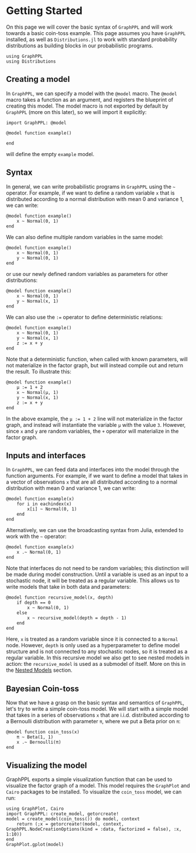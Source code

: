 # Getting Started

On this page we will cover the basic syntax of `GraphPPL` and will work towards a basic coin-toss example. This page assumes you have `GraphPPL` installed, as well as `Distributions.jl` to work with standard probability distributions as building blocks in our probabilistic programs.

```@example getting-started
using GraphPPL
using Distributions
```

## Creating a model

In `GraphPPL`, we can specify a model with the `@model` macro. The `@model` macro takes a function as an argument, and registers the blueprint of creating this model. The model macro is not exported by default by `GraphPPL` (more on this later), so we will import it explicitly:
    
```@example getting-started
import GraphPPL: @model

@model function example()

end
```
will define the empty `example` model.

## Syntax

In general, we can write probabilistic programs in `GraphPPL` using the `~` operator. For example, if we want to define a random variable `x` that is distributed according to a normal distribution with mean 0 and variance 1, we can write:

```@example getting-started
@model function example()
    x ~ Normal(0, 1)
end
```

We can also define multiple random variables in the same model:

```@example getting-started
@model function example()
    x ~ Normal(0, 1)
    y ~ Normal(0, 1)
end
```

or use our newly defined random variables as parameters for other distributions:

```@example getting-started
@model function example()
    x ~ Normal(0, 1)
    y ~ Normal(x, 1)
end
```

We can also use the `:=` operator to define deterministic relations:
    
```@example getting-started
@model function example()
    x ~ Normal(0, 1)
    y ~ Normal(x, 1)
    z := x + y
end
``` 

Note that a deterministic function, when called with known parameters, will not materialize in the factor graph, but will instead compile out and return the result. To illustrate this: 

```@example getting-started
@model function example()
    μ := 1 + 2
    x ~ Normal(μ, 1)
    y ~ Normal(x, 1)
    z := x + y
end
```

In the above example, the `μ := 1 + 2` line will not materialize in the factor graph, and instead will instantiate the variable `μ` with the value `3`. However, since `x` and `y` are random variables, the `+` operator will materialize in the factor graph.

## Inputs and interfaces

In `GraphPPL`, we can feed data and interfaces into the model through the function arguments. For example, if we want to define a model that takes in a vector of observations `x` that are all distributed according to a normal distribution with mean 0 and variance 1, we can write:

```@example getting-started
@model function example(x)
    for i in eachindex(x)
        x[i] ~ Normal(0, 1)
    end
end
```

Alternatively, we can use the broadcasting syntax from Julia, extended to work with the `~` operator:

```@example getting-started
@model function example(x)
    x .~ Normal(0, 1)
end
```

Note that interfaces do not need to be random variables; this distinction will be made during model construction. Until a variable is used as an input to a stochastic node, it will be treated as a regular variable. This allows us to write models that take in both data and parameters:

```@example getting-started
@model function recursive_model(x, depth)
    if depth == 0
        x ~ Normal(0, 1)
    else
        x ~ recursive_model(depth = depth - 1)
    end
end
```
Here, `x` is treated as a random variable since it is connected to a `Normal` node. However, `depth` is only used as a hyperparameter to define model structure and is not connected to any stochastic nodes, so it is treated as a regular variable. In this recursive model we also get to see nested models in action: the `recursive_model` is used as a submodel of itself. More on this in the [Nested Models](#nested-models) section.

## Bayesian Coin-toss
Now that we have a grasp on the basic syntax and semantics of `GraphPPL`, let's try to write a simple coin-toss model. We will start with a simple model that takes in a series of observations `x` that are i.i.d. distributed according to a Bernoulli distribution with parameter `π`, where we put a Beta prior on `π`:

```@example getting-started
@model function coin_toss(x)
    π ~ Beta(1, 1)
    x .~ Bernoulli(π)
end
```

## Visualizing the model
GraphPPL exports a simple visualization function that can be used to visualize the factor graph of a model. This model requires the `GraphPlot` and `Cairo` packages to be installed. To visualize the `coin_toss` model, we can run:

```@example getting-started
using GraphPlot, Cairo
import GraphPPL: create_model, getorcreate!
model = create_model(coin_toss()) do model, context
    return (;x = getorcreate!(model, context, GraphPPL.NodeCreationOptions(kind = :data, factorized = false), :x, 1:10))
end
GraphPlot.gplot(model)
```